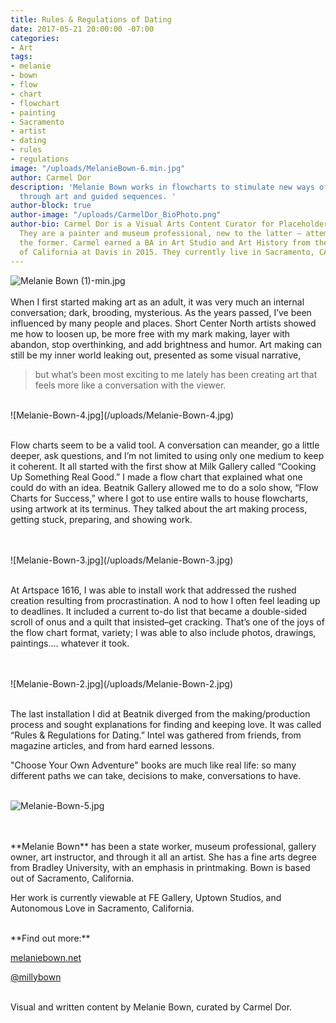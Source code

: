 ```yaml
---
title: Rules & Regulations of Dating
date: 2017-05-21 20:00:00 -07:00
categories:
- Art
tags:
- melanie
- bown
- flow
- chart
- flowchart
- painting
- Sacramento
- artist
- dating
- rules
- regulations
image: "/uploads/MelanieBown-6.min.jpg"
author: Carmel Dor
description: 'Melanie Bown works in flowcharts to stimulate new ways of understanding
  through art and guided sequences. '
author-block: true
author-image: "/uploads/CarmelDor_BioPhoto.png"
author-bio: Carmel Dor is a Visual Arts Content Curator for Placeholder Magazine.
  They are a painter and museum professional, new to the latter – attempting to navigate
  the former. Carmel earned a BA in Art Studio and Art History from the University
  of California at Davis in 2015. They currently live in Sacramento, CA.
---
```


![Melanie Bown (1)-min.jpg](/uploads/Melanie%20Bown%20(1)-min.jpg)
<br>
<br>
When I first started making art as an adult, it was very much an internal conversation; dark, brooding, mysterious. As the years passed, I’ve been influenced by many people and places. Short Center North artists showed me how to loosen up, be more free with my mark making, layer with abandon, stop overthinking, and add brightness and humor. Art making can still be my inner world leaking out, presented as some visual narrative,
 > but what’s been most exciting to me lately has been creating art that feels more like a conversation with the viewer. 

<br>
![Melanie-Bown-4.jpg](/uploads/Melanie-Bown-4.jpg)
<br>
<br>

Flow charts seem to be a valid tool. A conversation can meander, go a little deeper, ask questions, and I’m not limited to using only one medium to keep it coherent. It all started with the first show at Milk Gallery called “Cooking Up Something Real Good.” I made a flow chart that explained what one could do with an idea. Beatnik Gallery allowed me to do a solo show, “Flow Charts for Success,” where I got to use entire walls to house flowcharts, using artwork at its terminus. They talked about the art making process, getting stuck, preparing, and showing work.

<br>
<br>
![Melanie-Bown-3.jpg](/uploads/Melanie-Bown-3.jpg)
<br>
<br>

At Artspace 1616, I was able to install work that addressed the rushed creation resulting from procrastination. A nod to how I often feel leading up to deadlines. It included a current to-do list that became a double-sided scroll of onus and a quilt that insisted–get cracking. That’s one of the joys of the flow chart format, variety; I was able to also include photos, drawings, paintings…. whatever it took.

<br>
<br>
![Melanie-Bown-2.jpg](/uploads/Melanie-Bown-2.jpg)
<br>
<br>

The last installation I did at Beatnik diverged from the making/production process and sought explanations for finding and keeping love. It was called “Rules & Regulations for Dating.” Intel was gathered from friends, from magazine articles, and from hard earned lessons.

"Choose Your Own Adventure" books are much like real life: so many different paths we can take, decisions to make, conversations to have.
<br>
<br>

![Melanie-Bown-5.jpg](/uploads/Melanie-Bown-5.jpg)

<br>
<br>
**Melanie Bown** has been a state worker, museum professional, gallery owner, art instructor, and through it all an artist. She has a fine arts degree from Bradley University, with an emphasis in printmaking. Bown is based out of Sacramento, California.

Her work is currently viewable at FE Gallery, Uptown Studios, and Autonomous Love in Sacramento, California. 

<br>
**Find out more:**

[melaniebown.net](https://www.melaniebown.net/)

[@millybown](https://www.instagram.com/millybown/)

<br>
Visual and written content by Melanie Bown, curated by Carmel Dor.